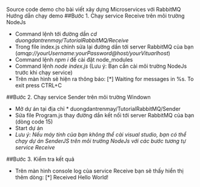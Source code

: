 Source code demo cho bài viết xây dựng Microservices với RabbitMQ
Hướng dẫn chạy demo
##Bước 1. Chạy service Receive trên môi trường NodeJs
  * Command lệnh tới đường dần *cd duongdantrenmay/TutorialRabbitMQ/Receive*
  * Trong file index.js chỉnh sửa lại đường dần tới server RabbitMQ của bạn (*amqp://yourUsername:yourPassword@host/yourVituarlhost*)
  * Command lệnh *npm i* để cài đặt node_modules
  * Command lệnh *node index.js* (Lưu ý: Bạn cần cài môi trường NodeJs trước khi chạy service)
  * Trên màn hình sẽ hiện ra thông báo: [*] Waiting for messages in %s. To exit press CTRL+C

##Bước 2. Chạy service Sender trên môi trường Windown
  * Mở dự án tại địa chỉ * duongdantrenmay/TutorialRabbitMQ/Sender
  * Sửa file Program.js thay đường dần kết nối tới server RabbitMQ của bạn (dòng code 15)
  * Start dự án 
  * *Lưu ý: Nếu máy tính của bạn không thể cài visual studio, bạn có thể chạy dự án SenderJS trên môi trường NodeJs với các bước tương tự service Receive*

##Bước 3. Kiểm tra kết quả
  * Trên màn hình console log của service Receive bạn sẽ thấy hiển thị thêm dòng: [*] Received Hello World!